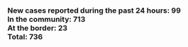 ### New cases reported during the past 24 hours: 99<br/>In the community: 713<br/>At the border: 23<br/>Total: 736